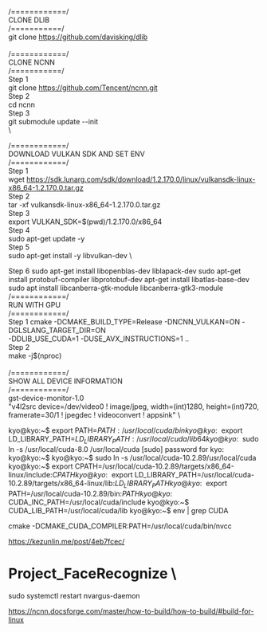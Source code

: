 /============/ \
CLONE DLIB \
/===========/ \
git clone https://github.com/davisking/dlib \
\
/============/ \
CLONE NCNN \
/===========/ \
Step 1  \
git clone https://github.com/Tencent/ncnn.git \
Step 2  \
cd ncnn \
Step 3  \
git submodule update --init \
\



/============/ \
DOWNLOAD VULKAN SDK AND SET ENV \
/============/ \
Step 1 \
wget https://sdk.lunarg.com/sdk/download/1.2.170.0/linux/vulkansdk-linux-x86_64-1.2.170.0.tar.gz \
Step 2 \
tar -xf vulkansdk-linux-x86_64-1.2.170.0.tar.gz \
Step 3 \
export VULKAN_SDK=$(pwd)/1.2.170.0/x86_64 \
Step 4 \
sudo apt-get update -y \
Step 5 \
sudo apt-get install -y libvulkan-dev \



Step 6
sudo apt-get install libopenblas-dev liblapack-dev
sudo apt-get install protobuf-compiler libprotobuf-dev
apt-get install libatlas-base-dev 
sudo apt install libcanberra-gtk-module libcanberra-gtk3-module
 \
/============/ \
RUN WITH GPU \
/============/ \
Step 1 
cmake -DCMAKE_BUILD_TYPE=Release -DNCNN_VULKAN=ON -DGLSLANG_TARGET_DIR=ON \
-DDLIB_USE_CUDA=1 -DUSE_AVX_INSTRUCTIONS=1 .. \
Step 2 \
make -j$(nproc) \
 \
/============/ \
SHOW ALL DEVICE INFORMATION \
/============/ \
gst-device-monitor-1.0 \
"v4l2src device=/dev/video0 ! image/jpeg, width=(int)1280, height=(int)720, \
framerate=30/1 ! jpegdec ! videoconvert ! appsink" \

kyo@kyo:~$ export PATH=${PATH}:/usr/local/cuda/bin
kyo@kyo:~$ export LD_LIBRARY_PATH=${LD_LIBRARY_PATH}:/usr/local/cuda/lib64
kyo@kyo:~$ sudo ln -s /usr/local/cuda-8.0 /usr/local/cuda
[sudo] password for kyo: 
kyo@kyo:~$ 
kyo@kyo:~$ sudo ln -s /usr/local/cuda-10.2.89/usr/local/cuda
kyo@kyo:~$ export CPATH=/usr/local/cuda-10.2.89/targets/x86_64-linux/include:$CPATH
kyo@kyo:~$ export LD_LIBRARY_PATH=/usr/local/cuda-10.2.89/targets/x86_64-linux/lib:$LD_LIBRARY_PATH
kyo@kyo:~$ export PATH=/usr/local/cuda-10.2.89/bin:$PATH
kyo@kyo:~$ CUDA_INC_PATH=/usr/local/cuda/include
kyo@kyo:~$ CUDA_LIB_PATH=/usr/local/cuda/lib
kyo@kyo:~$ env | grep CUDA

cmake -DCMAKE_CUDA_COMPILER:PATH=/usr/local/cuda/bin/nvcc

https://kezunlin.me/post/4eb7fcec/
# Project_FaceRecognize \

sudo systemctl restart nvargus-daemon

https://ncnn.docsforge.com/master/how-to-build/how-to-build/#build-for-linux

